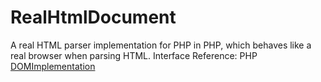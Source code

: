 # RealHtmlDocument
A real HTML parser implementation for PHP in PHP, which behaves like a real browser when parsing HTML.
Interface Reference: PHP [DOMImplementation](http://php.net/manual/en/class.domimplementation.php)
